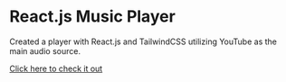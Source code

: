 # React.js Music Player

Created a player with React.js and TailwindCSS utilizing YouTube as the main audio source. 

<a href="http://jcbestalbums22.web.app" rel="noreferrer" target="_blank">Click here to check it out</a>
